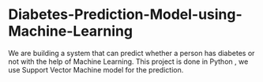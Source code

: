 # Diabetes-Prediction-Model-using-Machine-Learning


We are building a system that can predict whether a person has diabetes or not with the help of Machine Learning. 
This project is done in Python , we use Support Vector Machine model for the prediction.
